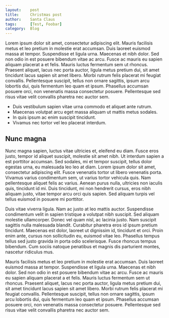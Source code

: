 ```yaml
---
layout:    post
title:     Christmas post
author:    Santa Claus
tags:      [Test, Foobar]
category:  Blog
---
```


Lorem ipsum dolor sit amet, consectetur adipiscing elit. Mauris facilisis metus et leo pretium in molestie erat accumsan. Duis laoreet euismod massa at tempor. Suspendisse et ligula urna. Maecenas et nibh dolor. Sed non odio in est posuere bibendum vitae ac arcu. Fusce ac mauris eu sapien aliquam placerat a et felis. Mauris luctus fermentum sem ut rhoncus. Praesent aliquet, lacus nec porta auctor, ligula metus pretium dui, sit amet tincidunt lacus sapien sit amet libero. Morbi rutrum felis placerat mi feugiat convallis. Pellentesque suscipit, tellus non ornare sagittis, ipsum arcu lobortis dui, quis fermentum leo quam et ipsum. Phasellus accumsan posuere orci, non venenatis massa consectetur posuere. Pellentesque sed risus vitae velit convallis pharetra nec auctor sem.

- Duis vestibulum sapien vitae urna commodo et aliquet ante rutrum.
- Maecenas volutpat arcu eget massa aliquam ut mattis metus sodales.
- In quis ipsum ac enim suscipit tincidunt.
- Vivamus nec tortor vel leo placerat interdum.

## Nunc magna

Nunc magna sapien, luctus vitae ultricies et, eleifend eu diam. Fusce eros justo, tempor id aliquet suscipit, molestie sit amet nibh. Ut interdum sapien a est porttitor accumsan. Sed sodales, mi et tempor suscipit, tellus dolor egestas urna, eu malesuada leo leo at diam. Lorem ipsum dolor sit amet, consectetur adipiscing elit. Fusce venenatis tortor ut libero venenatis porta. Vivamus varius condimentum sem, ut varius tortor vehicula quis. Nam pellentesque aliquet felis ac varius. Aenean purus nulla, ultricies non iaculis quis, tincidunt id mi. Duis tincidunt, mi non hendrerit cursus, eros nibh aliquam justo, vitae tempor arcu orci quis sapien. Sed aliquam turpis vel tellus euismod in posuere mi porttitor.

Duis vitae viverra ligula. Nam ac justo at leo mattis auctor. Suspendisse condimentum velit in sapien tristique a volutpat nibh suscipit. Sed aliquam molestie ullamcorper. Donec vel quam nisl, ac lacinia justo. Nam suscipit sagittis nulla malesuada blandit. Curabitur pharetra eros id ipsum pretium tincidunt. Maecenas est dolor, laoreet ut dignissim id, tincidunt et orci. Proin enim ante, cursus non sollicitudin eu, euismod vitae leo. Phasellus tempus tellus sed justo gravida in porta odio scelerisque. Fusce rhoncus tempus bibendum. Cum sociis natoque penatibus et magnis dis parturient montes, nascetur ridiculus mus.

Mauris facilisis metus et leo pretium in molestie erat accumsan. Duis laoreet euismod massa at tempor. Suspendisse et ligula urna. Maecenas et nibh dolor. Sed non odio in est posuere bibendum vitae ac arcu. Fusce ac mauris eu sapien aliquam placerat a et felis. Mauris luctus fermentum sem ut rhoncus. Praesent aliquet, lacus nec porta auctor, ligula metus pretium dui, sit amet tincidunt lacus sapien sit amet libero. Morbi rutrum felis placerat mi feugiat convallis. Pellentesque suscipit, tellus non ornare sagittis, ipsum arcu lobortis dui, quis fermentum leo quam et ipsum. Phasellus accumsan posuere orci, non venenatis massa consectetur posuere. Pellentesque sed risus vitae velit convallis pharetra nec auctor sem.